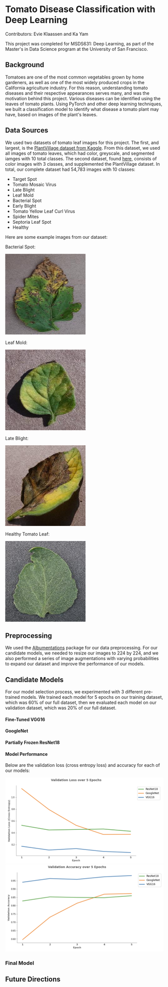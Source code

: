 # Tomato Disease Classification with Deep Learning

Contributors: Evie Klaassen and Ka Yam

This project was completed for MSDS631: Deep Learning, as part of the Master's in Data Science program at the University of San Francisco.

## Background

Tomatoes are one of the most common vegetables grown by home gardeners, as well as one of the most widely produced crops in the California agriculture industry. For this reason, understanding tomato diseases and their respective appearances serves many, and was the motivation behind this project. Various diseases can be identified using the leaves of tomato plants. Using PyTorch and other deep learning techniques, we built a classification model to identify what disease a tomato plant may have, based on images of the plant's leaves.

## Data Sources

We used two datasets of tomato leaf images for this project. The first, and largest, is the [PlantVillage dataset from Kaggle](https://www.kaggle.com/datasets/abdallahalidev/plantvillage-dataset). From this dataset, we used all images of tomato leaves, which had color, greyscale, and segmented iamges with 10 total classes. The second dataset, found [here](https://data.mendeley.com/datasets/369cky7n39/1), consists of color images with 3 classes, and supplemented the PlantVillage dataset. In total, our complete dataset had 54,783 images with 10 classes:

- Target Spot
- Tomato Mosaic Virus
- Late Blight
- Leaf Mold
- Bacterial Spot
- Early Blight
- Tomato Yellow Leaf Curl Virus
- Spider Mites
- Septoria Leaf Spot
- Healthy

Here are some example images from our dataset:

Bacterial Spot:

![Bacterial Spot](https://github.com/evieklaassen/tomato-disease-classifier/blob/main/readme_images/bac_spot.JPG)

Leaf Mold:

![Leaf Mold](https://github.com/evieklaassen/tomato-disease-classifier/blob/main/readme_images/mold.JPG)

Late Blight:

![Late Blight](https://github.com/evieklaassen/tomato-disease-classifier/blob/main/readme_images/late_blight.JPG)

Healthy Tomato Leaf:

![Healthy](https://github.com/evieklaassen/tomato-disease-classifier/blob/main/readme_images/healthy.JPG)

## Preprocessing

We used the [Albumentations](https://albumentations.ai/) package for our data preprocessing. For our candidate models, we needed to resize our images to 224 by 224, and we also performed a series of image augmentations with varying probabilities to expand our dataset and improve the performance of our models.

## Candidate Models

For our model selection process, we experimented with 3 different pre-trained models. We trained each model for 5 epochs on our training dataset, which was 60% of our full dataset, then we evaluated each model on our validation dataset, which was 20% of our full dataset.

#### Fine-Tuned VGG16

#### GoogleNet

#### Partially Frozen ResNet18

#### Model Performance

Below are the validation loss (cross entropy loss) and accuracy for each of our models:

![Validation Loss](https://github.com/evieklaassen/tomato-disease-classifier/blob/main/readme_images/val_loss.png) ![Validation Accuracy](https://github.com/evieklaassen/tomato-disease-classifier/blob/main/readme_images/val_acc.png)

### Final Model 

## Future Directions
